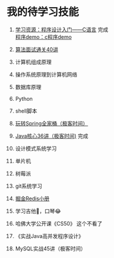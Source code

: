 # 我的待学习技能

1. [学习资源：程序设计入门——C语言](https://www.icourse163.org/course/0809ZJU007A-199001)  完成  
   [程序demo：c程序demo](https://github.com/wangzzleo/cProgramDemo)

2. [算法面试通关40讲](https://time.geekbang.org/course/intro/130)

3. 计算机组成原理

4. 操作系统原理到计算机网络

5. 数据库原理

6. Python

7. shell脚本

8. [玩转Spring全家桶（极客时间）](https://time.geekbang.org/course/intro/156)

9. [Java核心36讲（极客时间)](https://time.geekbang.org/column/article/8053)  完成

10. 设计模式系统学习

11. 单片机

12. 树莓派

13. git系统学习

14. [掘金Redis小册](https://juejin.im/book/5afc2e5f6fb9a07a9b362527)
   
15. 学习吉他🎸，口琴😂

16. 哈佛大学公开课《CS50》 这个不看了

17. 《实战Java高并发程序设计》

18. MySQL实战45讲（极客时间）
